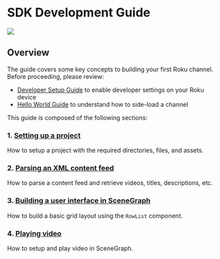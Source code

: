 # SDK Development Guide

![](../../images/ch-dev-guide-example-ui.jpg)

## Overview

The guide covers some key concepts to building your first Roku channel. Before proceeding, please review:

* [Developer Setup Guide](/develop/getting-started/setup-guide.md) to enable developer settings on your Roku device
* [Hello World Guide](/develop/getting-started/hello-world.md) to understand how to side-load a channel

This guide is composed of the following sections:

### 1. [Setting up a project](/develop/sdk-development/project-setup.md)

How to setup a project with the required directories, files, and assets.

### 2. [Parsing an XML content feed](/develop/sdk-development/parsing-feed.md)

How to parse a content feed and retrieve videos, titles, descriptions, etc.

### 3. [Building a user interface in SceneGraph](/develop/sdk-development/scenegraph-ui.md)

How to build a basic grid layout using the `RowList` component.

### 4. [Playing video](/develop/sdk-development/video-playback.md)

How to setup and play video in SceneGraph.

